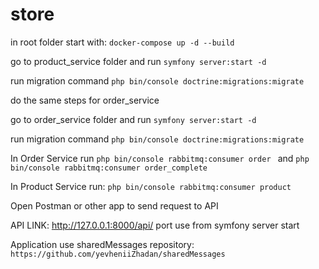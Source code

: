 # store
in root folder start with: `docker-compose up -d --build`

go to product_service folder and run `symfony server:start -d`

run migration command ``php bin/console doctrine:migrations:migrate``

do the same steps for order_service

go to order_service folder and run `symfony server:start -d`

run migration command ``php bin/console doctrine:migrations:migrate``

In Order Service run ``php bin/console rabbitmq:consumer order ``
and ``php bin/console rabbitmq:consumer order_complete ``

In Product Service run: ``php bin/console rabbitmq:consumer product ``

Open Postman or other app to send request to API

API LINK: http://127.0.0.1:8000/api/
port use from symfony server start


Application use sharedMessages repository: ``https://github.com/yevheniiZhadan/sharedMessages``
